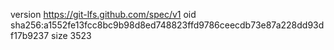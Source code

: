 version https://git-lfs.github.com/spec/v1
oid sha256:a1552fe13fcc8bc9b98d8ed748823ffd9786ceecdb73e87a228dd93df17b9237
size 3523
